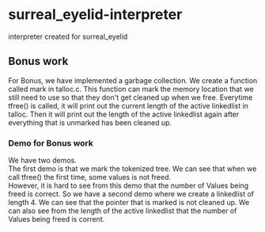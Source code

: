 # surreal_eyelid-interpreter
interpreter created for surreal_eyelid

## Bonus work
For Bonus, we have implemented a garbage collection. We create a function called mark in talloc.c. This function can mark the 
memory location that we still need to use so that they don't get cleaned up when we free. 
Everytime tfree() is called, it will print out the current length of the active linkedlist in talloc. Then it will print out the length
of the active linkedlist again after everything that is unmarked has been cleaned up. 

### Demo for Bonus work
We have two demos.
<br /> The first demo is that we mark the tokenized tree. We can see that when we call tfree() the first time, some values is not freed.
<br />However, it is hard to see from this demo that the number of Values being freed is correct. So we have a second demo where we 
create a linkedlist of length 4. We can see that the pointer that is marked is not cleaned up. We can also see from the length
of the active linkedlist that the number of Values being freed is corrent. 
